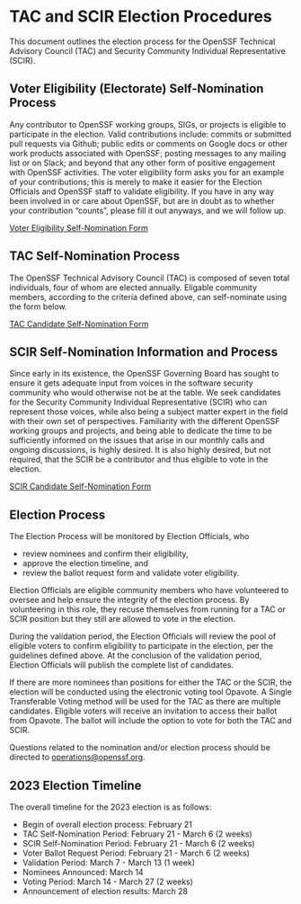 # TAC and SCIR Election Procedures

This document outlines the election process for the OpenSSF Technical Advisory Council (TAC) and Security Community Individual Representative (SCIR).


## Voter Eligibility (Electorate) Self-Nomination Process

Any contributor to OpenSSF working groups, SIGs, or projects is eligible to participate in the election.
Valid contributions include: commits or submitted pull requests via Github; public edits or comments on Google docs or other work products associated with OpenSSF; posting messages to any mailing list or on Slack; and beyond that any other form of positive engagement with OpenSSF activities.
The voter eligibility form asks you for an example of your contributions; this is merely to make it easier for the Election Officials and OpenSSF staff to validate eligibility.
If you have in any way been involved in or care about OpenSSF, but are in doubt as to whether your contribution “counts”, please fill it out anyways, and we will follow up.

[Voter Eligibility Self-Nomination Form](https://docs.google.com/forms/d/e/1FAIpQLSegUTOrxrGPVwDrPH9RARmYxX5YEkW3j67RU4uWABkKD5x8og/viewform)

 
## TAC Self-Nomination Process

The OpenSSF Technical Advisory Council (TAC) is composed of seven total individuals, four of whom are elected annually.
Eligable community members, according to the criteria defined above, can self-nominate using the form below.

[TAC Candidate Self-Nomination Form](https://docs.google.com/forms/d/e/1FAIpQLSdxUbbfJGgjU_cZ_uGvUm-5ePoXu7q2pGiNyH2G8euwpn23Sw/viewform)


## SCIR Self-Nomination Information and Process

Since early in its existence, the OpenSSF Governing Board has sought to ensure it gets adequate input from voices in the software security community who would otherwise not be at the table.
We seek candidates for the Security Community Individual Representative (SCIR) who can represent those voices, while also being a subject matter expert in the field with their own set of perspectives.
Familiarity with the different OpenSSF working groups and projects, and being able to dedicate the time to be sufficiently informed on the issues that arise in our monthly calls and ongoing discussions, is highly desired.
It is also highly desired, but not required, that the SCIR be a contributor and thus eligible to vote in the election.

[SCIR Candidate Self-Nomination Form](https://docs.google.com/forms/d/e/1FAIpQLScoabVVjW1kvTNcKXhTEdvxQd13Caql-I36MOixHVO1dLwIiQ/viewform)


## Election Process

The Election Process will be monitored by Election Officials, who
* review nominees and confirm their eligibility,
* approve the election timeline, and
* review the ballot request form and validate voter eligibility.

Election Officials are eligible community members who have volunteered to oversee and help ensure the integrity of the election process. By volunteering in this role, they recuse themselves from running for a TAC or SCIR position but they still are allowed to vote in the election.

During the validation period, the Election Officials will review the pool of eligible voters to confirm eligibility to participate in the election, per the guidelines defined above.
At the conclusion of the validation period, Election Officials will publish the complete list of candidates.

If there are more nominees than positions for either the TAC or the SCIR, the election will be conducted using the electronic voting tool Opavote.
A Single Transferable Voting method will be used for the TAC as there are multiple candidates. 
Eligible voters will receive an invitation to access their ballot from Opavote.
The ballot will include the option to vote for both the TAC and SCIR.

Questions related to the nomination and/or election process should be directed to [operations@openssf.org](mailto:operations@openssf.org).


## 2023 Election Timeline

The overall timeline for the 2023 election is as follows:

* Begin of overall election process: February 21
* TAC Self-Nomination Period: February 21 - March 6 (2 weeks)
* SCIR Self-Nomination Period: February 21 - March 6 (2 weeks)
* Voter Ballot Request Period: February 21 - March 6 (2 weeks)
* Validation Period: March 7 - March 13 (1 week)
* Nominees Announced: March 14
* Voting Period: March 14 - March 27 (2 weeks)
* Announcement of election results: March 28 
